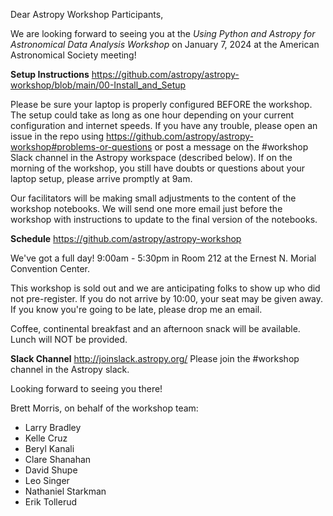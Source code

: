 Dear Astropy Workshop Participants,

We are looking forward to seeing you at the _Using Python and Astropy for Astronomical Data Analysis Workshop_
on January 7, 2024 at the American Astronomical Society meeting!

__Setup Instructions__
https://github.com/astropy/astropy-workshop/blob/main/00-Install_and_Setup

Please be sure your laptop is properly configured BEFORE the workshop. The setup could take as long as one hour depending on your current configuration and internet speeds. If you have any trouble, please open an issue in the repo using https://github.com/astropy/astropy-workshop#problems-or-questions or post a message on the #workshop Slack channel in the Astropy workspace (described below). If on the morning of the workshop, you still have doubts or questions about your laptop setup, please arrive promptly at 9am.

Our facilitators will be making small adjustments to the content of the workshop notebooks. We will send one more email just before the workshop with instructions to update to the final version of the notebooks.

__Schedule__
https://github.com/astropy/astropy-workshop

We've got a full day! 9:00am - 5:30pm in Room 212 at the Ernest N. Morial Convention Center.

This workshop is sold out and we are anticipating folks to show up who did not pre-register. If you do not arrive by 10:00, your seat may be given away. If you know you're going to be late, please drop me an email.

Coffee, continental breakfast and an afternoon snack will be available. Lunch will NOT be provided.

__Slack Channel__
http://joinslack.astropy.org/
Please join the #workshop channel in the Astropy slack. 

Looking forward to seeing you there!

Brett Morris, on behalf of the workshop team:

* Larry Bradley
* Kelle Cruz
* Beryl Kanali
* Clare Shanahan
* David Shupe
* Leo Singer
* Nathaniel Starkman
* Erik Tollerud


